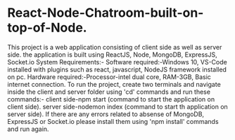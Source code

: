 # React-Node-Chatroom-built-on-top-of-Node.
This project is a web application consisting of client side as well as server side. the application is built using ReactJS, Node, MongoDB, ExpressJS, Socket.io
System Requirements:-
Software required:-Windows 10, VS-Code installed with plugins such as react, javascript, NodeJS framework installed on pc.
Hardware required:-Processor-intel dual core, RAM-3GB, Basic internet connection.
To run the project, create two terminals and navigate inside the client and server folder using 'cd' commands and run these commands:-
client side-npm start (command to start the application on client side).
server side-nodemon index (command to start th application on server side).
If there are any errors related to absense of MongoDB, ExpressJS or Socket.io please install them using 'npm install' commands and run again.
